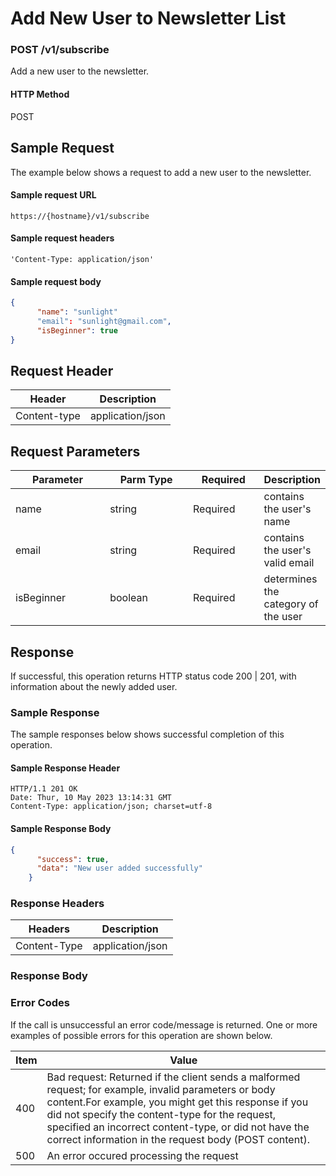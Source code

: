 # Add New User to Newsletter List

### POST /v1/subscribe <a href="#top" id="top"></a>

Add a new user to the newsletter.

#### HTTP Method <a href="#top" id="top"></a>

POST

## Sample Request <a href="#samplerequest" id="samplerequest"></a>

The example below shows a request to add a new user to the newsletter.

#### **Sample request** URL <a href="#top" id="top"></a>

```
https://{hostname}/v1/subscribe
```

#### **Sample request headers** <a href="#top" id="top"></a>

```
'Content-Type: application/json'
```

#### **Sample request body** <a href="#top" id="top"></a>

```json
{
      "name": "sunlight"
      "email": "sunlight@gmail.com",
      "isBeginner": true
}
```

## Request Header <a href="#samplerequest" id="samplerequest"></a>

| Header       | Description      |
| ------------ | ---------------- |
| Content-type | application/json |

## Request Parameters <a href="#samplerequest" id="samplerequest"></a>

<table><thead><tr><th width="142">Parameter</th><th width="124">Parm Type</th><th width="101">Required</th><th>Description</th></tr></thead><tbody><tr><td>name</td><td>string</td><td>Required</td><td>contains the user's name</td></tr><tr><td>email</td><td>string</td><td>Required</td><td>contains the user's valid email</td></tr><tr><td>isBeginner</td><td>boolean</td><td>Required</td><td>determines the category of the user</td></tr></tbody></table>

## Response <a href="#samplerequest" id="samplerequest"></a>

If successful, this operation returns HTTP status code 200 | 201, with information about the newly added user.

### Sample Response <a href="#samplerequest" id="samplerequest"></a>

The sample responses below shows successful completion of this operation.

#### **Sample** Response Header <a href="#top" id="top"></a>

```
HTTP/1.1 201 OK
Date: Thur, 10 May 2023 13:14:31 GMT
Content-Type: application/json; charset=utf-8
```

#### **Sample** Response Body <a href="#top" id="top"></a>

```json
{
      "success": true,
      "data": "New user added successfully"
    }
```

### Response Headers <a href="#samplerequest" id="samplerequest"></a>

| Headers      | Description      |
| ------------ | ---------------- |
| Content-Type | application/json |

### Response Body <a href="#samplerequest" id="samplerequest"></a>

### Error Codes <a href="#samplerequest" id="samplerequest"></a>

If the call is unsuccessful an error code/message is returned. One or more examples of possible errors for this operation are shown below.

| Item | Value                                                                                                                                                                                                                                                                                                                             |
| ---- | --------------------------------------------------------------------------------------------------------------------------------------------------------------------------------------------------------------------------------------------------------------------------------------------------------------------------------- |
| 400  | Bad request: Returned if the client sends a malformed request; for example, invalid parameters or body content.For example, you might get this response if you did not specify the content-type for the request, specified an incorrect content-type, or did not have the correct information in the request body (POST content). |
| 500  | An error occured processing the request                                                                                                                                                                                                                                                                                           |
